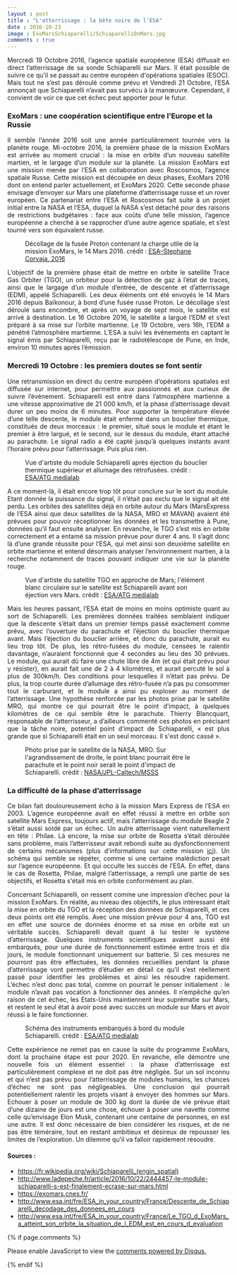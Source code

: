 ```yaml
---
layout : post
title : "L'atterrissage : la bête noire de l'ESA"
date : 2016-10-23
image : ExoMarsSchiaparelli/SchiaparelliOnMars.jpg
comments : true
---
```


<p class="intro" style="text-align: justify;"><span class="dropcap">M</span>ercredi 19 Octobre 2016, l’agence spatiale européenne (ESA) diffusait en direct l’atterrissage de sa sonde Schiaparelli sur Mars. Il était possible de suivre ce qu’il se passait au centre européen d'opérations spatiales (ESOC). Mais tout ne s’est pas déroulé comme prévu et Vendredi 21 Octobre, l’ESA annonçait que Schiaparelli n’avait pas survécu à la manœuvre. Cependant, il convient de voir ce que cet échec peut apporter pour le futur.</p>

### ExoMars : une coopération scientifique entre l’Europe et la Russie

<p style="text-align: justify;">Il semble l’année 2016 soit une année particulièrement tournée vers la planète rouge. Mi-octobre 2016, la première phase de la mission ExoMars est arrivée au moment crucial : la mise en orbite d’un nouveau satellite martien, et le largage d’un module sur la planète. La mission ExoMars est une mission menée par l’ESA en collaboration avec Roscosmos, l’agence spatiale Russe. Cette mission est découpée en deux phases, ExoMars 2016 dont on entend parler actuellement, et ExoMars 2020. Cette seconde phase envisage d’envoyer sur Mars une plateforme d’atterrissage russe et un rover européen. Ce partenariat entre l’ESA et Roscosmos fait suite à un projet initial entre la NASA et l’ESA, duquel la NASA s’est détaché pour des raisons de restrictions budgétaires : face aux coûts d’une telle mission, l’agence européenne a cherché à se rapprocher d’une autre agence spatiale, et s’est tourné vers son équivalent russe.</p>

<figure>
	<img src="{{ '/assets/img/ExoMarsSchiaparelli/Proton.jpg' | prepend: site.baseurl }}" alt=""> 
	<figcaption>Décollage de la fusée Proton contenant la charge utile de la mission ExoMars, le 14 Mars 2016. crédit : <a href="http://www.esa.int/spaceinimages/Images/2016/03/ExoMars_2016_liftoff51">ESA–Stephane Corvaja, 2016</a></figcaption>
</figure>

<p style="text-align: justify;">L’objectif de la première phase était de mettre en orbite le satellite Trace Gas Orbiter (TGO), un orbiteur pour la détection de gaz à l’état de traces, ainsi que le largage d’un module d’entrée, de descente et d’atterrissage (EDM), appelé Schiaparelli. Les deux éléments ont été envoyés le 14 Mars 2016 depuis Baïkonour, à bord d’une fusée russe Proton. Le décollage s’est déroulé sans encombre, et après un voyage de sept mois, le satellite est arrivé à destination. Le 16 Octobre 2016, le satellite a largué l’EDM et s’est préparé à sa mise sur l’orbite martienne. Le 19 Octobre, vers 16h, l’EDM a pénétré l’atmosphère martienne. L’ESA a suivi les évènements en captant le signal émis par Schiaparelli, reçu par le radiotélescope de Pune, en Inde, environ 10 minutes après l’émission.</p>

### Mercredi 19 Octobre : les premiers doutes se font sentir

<p style="text-align: justify;">Une retransmission en direct du centre européen d’opérations spatiales est diffusée sur internet, pour permettre aux passionnés et aux curieux de suivre l’évènement. Schiaparelli est entré dans l’atmosphère martienne a une vitesse approximative de 21 000 km/h, et la phase d’atterrissage devait durer un peu moins de 6 minutes. Pour supporter la température élevée d’une telle descente, le module était enfermé dans un bouclier thermique, constitués de deux morceaux : le premier, situé sous le module et étant le premier à être largué, et le second, sur le dessus du module, étant attaché au parachute. Le signal radio a été capté jusqu’à quelques instants avant l’horaire prévu pour l’atterrissage. Puis plus rien.</p>

<figure>
	<img src="{{ '/assets/img/ExoMarsSchiaparelli/SchiaparelliParachute.jpg' | prepend: site.baseurl }}" alt=""> 
	<figcaption>Vue d'artiste du module Schiaparelli après éjection du bouclier thermique supérieur et allumage des rétrofusées. crédit : <a href="http://www.esa.int/spaceinimages/Images/2016/07/Schiaparelli_with_thrusters_on">ESA/ATG medialab</a></figcaption>
</figure>

<p style="text-align: justify;">A ce moment-là, il était encore trop tôt pour conclure sur le sort du module. Etant donnée la puissance du signal, il n’était pas exclu que le signal ait été perdu. Les orbites des satellites déjà en orbite autour du Mars (MarsExpress de l’ESA ainsi que deux satellites de la NASA, MRO et MAVAN) avaient été prévues pour pouvoir réceptionner les données et les transmettre à Pune, données qu’il faut ensuite analyser. En revanche, le TGO s’est mis en orbite correctement et a entamé sa mission prévue pour durer 4 ans. Il s’agit donc là d’une grande réussite pour l’ESA, qui met ainsi son deuxième satellite en orbite martienne et entend désormais analyser l’environnement martien, à la recherche notamment de traces pouvant indiquer une vie sur la planète rouge.</p>

<figure>
	<img src="{{ '/assets/img/ExoMarsSchiaparelli/ExoMarsTGO.jpg' | prepend: site.baseurl }}" alt=""> 
	<figcaption>Vue d'artiste du satellite TGO en approche de Mars; l'élément blanc circulaire sur le satellite est Schiaparelli avant son éjection vers Mars. crédit : <a href="http://www.esa.int/spaceinimages/Images/2016/05/ExoMars_approaching_Mars">ESA/ATG medialab</a></figcaption>
</figure>

<p style="text-align: justify;">Mais les heures passant, l’ESA était de moins en moins optimiste quant au sort de Schiaparelli. Les premières données traitées semblaient indiquer que la descente s’était dans un premier temps passé exactement comme prévu, avec l’ouverture du parachute et l’éjection du bouclier thermique avant. Mais l’éjection du bouclier arrière, et donc du parachute, aurait eu lieu trop tôt. De plus, les rétro-fusées du module, censées le ralentir davantage, n’auraient fonctionné que 4 secondes au lieu des 30 prévues. Le module, qui aurait dû faire une chute libre de 4m (et qui était prévu pour y résister), en aurait fait une de 2 à 4 kilomètres, et aurait percuté le sol à plus de 300km/h. Des conditions pour lesquelles il n’était pas prévu. De plus, la trop courte durée d’allumage des rétro-fusée n’a pas pu consommer tout le carburant, et le module a ainsi pu exploser au moment de l’atterrissage. Une hypothèse renforcée par les photos prise par le satellite MRO, qui montre ce qui pourrait être le point d’impact, à quelques kilomètres de ce qui semble être le parachute. Thierry Blancquart, responsable de l’atterrisseur, a d’ailleurs commenté ces photos en précisant que la tâche noire, potentiel point d’impact de Schiaparelli,  « est plus grande que si Schiaparelli était en un seul morceau. Il s'est donc cassé ».</p>

<figure>
	<img src="{{ '/assets/img/ExoMarsSchiaparelli/MROSchiaparelli.jpg' | prepend: site.baseurl }}" alt=""> 
	<figcaption>Photo prise par le satellite de la NASA, MRO. Sur l'agrandissement de droite, le point blanc pourrait être le parachute et le point noir serait le point d'impact de Schiaparelli. crédit : <a href="http://www.esa.int/spaceinimages/Images/2016/10/MRO_image_of_Schiaparelli_after">NASA/JPL-Caltech/MSSS</a></figcaption>
</figure>

### La difficulté de la phase d’atterrissage

<p style="text-align: justify;">Ce bilan fait douloureusement écho à la mission Mars Express de l’ESA en 2003. L’agence européenne avait en effet réussi à mettre en orbite son satellite Mars Express, toujours actif, mais l’atterrissage du module Beagle 2 s’était aussi soldé par un échec. Un autre atterrissage vient naturellement en tête : Philae. Là encore, la mise sur orbite de Rosetta s’était déroulée sans problème, mais l’atterrisseur avait rebondi suite au dysfonctionnement de certains mécanismes (plus d’informations sur cette mission <a href="http://www.charlesgabouleaud.fr/blog/Rosetta-30-ans/">ici</a>). Un schéma qui semble se répéter, comme si une certaine malédiction pesait sur l’agence européenne. Et qui occulte les succès de l’ESA. En effet, dans le cas de Rosetta, Philae, malgré l’atterrissage, a rempli une partie de ses objectifs, et Rosetta s'était mis en orbite conformément au plan.</p>

<p style="text-align: justify;">Concernant Schiaparelli, on ressent comme une impression d’échec pour la mission ExoMars. En réalité, au niveau des objectifs, le plus intéressant était la mise en orbite du TGO et la réception des données de Schiaparelli, et ces deux points ont été remplis. Avec une mission prévue pour 4 ans, TGO est en effet une source de données énorme et sa mise en orbite est un véritable succès. Schiaparelli devait quant à lui tester le système d’atterrissage. Quelques instruments scientifiques avaient aussi été embarqués, pour une durée de fonctionnement estimée entre trois et dix jours, le module fonctionnant uniquement sur batterie. Si ces mesures ne pourront pas être effectuées, les données recueillies pendant la phase d’atterrissage vont permettre d’étudier en détail ce qu’il s’est réellement passé pour identifier les problèmes et ainsi les résoudre rapidement. L’échec n’est donc pas total, comme on pourrait le penser initialement : le module n’avait pas vocation à fonctionner des années. Il n’empêche qu’en raison de cet échec, les Etats-Unis maintiennent leur suprématie sur Mars, et restent le seul état à avoir posé avec succès un module sur Mars et avoir réussi à le faire fonctionner.</p>

<figure>
	<img src="{{ '/assets/img/ExoMarsSchiaparelli/SchiaparelliInterior.jpg' | prepend: site.baseurl }}" alt=""> 
	<figcaption>Schéma des instruments embarqués à bord du module Schiaparelli. crédit : <a href="http://www.esa.int/spaceinimages/Images/2015/11/Schiaparelli_interior">ESA/ATG medialab</a></figcaption>
</figure>

<p style="text-align: justify;">Cette expérience ne remet pas en cause la suite du programme ExoMars, dont la prochaine étape est pour 2020. En revanche, elle démontre une nouvelle fois un élément essentiel : la phase d’atterrissage est particulièrement complexe et ne doit pas être négligée. Sur un sol inconnu et qui n’est pas prévu pour l’atterrissage de modules humains, les chances d’échec ne sont pas négligeables. Une conclusion qui pourrait potentiellement ralentir les projets visant à envoyer des hommes sur Mars. Echouer à poser un module de 300 kg dont la durée de vie prévue était d’une dizaine de jours est une chose, échouer à poser une navette comme celle qu’envisage Elon Musk, contenant une centaine de personnes, en est une autre. Il est donc nécessaire de bien considérer les risques, et de ne pas être téméraire, tout en restant ambitieux et désireux de repousser les limites de l’exploration. Un dilemme qu’il va falloir rapidement résoudre.</p>

#### Sources :

* <a href="https://fr.wikipedia.org/wiki/Schiaparelli_(engin_spatial)">https://fr.wikipedia.org/wiki/Schiaparelli_(engin_spatial)</a>
* <a href="http://www.ladepeche.fr/article/2016/10/22/2444457-le-module-schiaparelli-s-est-finalement-ecrase-sur-mars.html">http://www.ladepeche.fr/article/2016/10/22/2444457-le-module-schiaparelli-s-est-finalement-ecrase-sur-mars.html</a>
* <a href="https://exomars.cnes.fr/">https://exomars.cnes.fr/</a>
* <a href="http://www.esa.int/fre/ESA_in_your_country/France/Descente_de_Schiaparelli_decodage_des_donnees_en_cours">http://www.esa.int/fre/ESA_in_your_country/France/Descente_de_Schiaparelli_decodage_des_donnees_en_cours</a>
* <a href="http://www.esa.int/fre/ESA_in_your_country/France/Le_TGO_d_ExoMars_a_atteint_son_orbite_la_situation_de_l_EDM_est_en_cours_d_evaluation">http://www.esa.int/fre/ESA_in_your_country/France/Le_TGO_d_ExoMars_a_atteint_son_orbite_la_situation_de_l_EDM_est_en_cours_d_evaluation</a>



{% if page.comments %}
<div id="disqus_thread"></div>
<script>

/**
 *  RECOMMENDED CONFIGURATION VARIABLES: EDIT AND UNCOMMENT THE SECTION BELOW TO INSERT DYNAMIC VALUES FROM YOUR PLATFORM OR CMS.
 *  LEARN WHY DEFINING THESE VARIABLES IS IMPORTANT: https://disqus.com/admin/universalcode/#configuration-variables */
/*
var disqus_config = function () {
    this.page.url = http://www.charlesgabouleaud.fr/blog/Atterrissage-bete-noire-ESA/;  // Replace PAGE_URL with your page's canonical URL variable
    this.page.identifier = PAGE_IDENTIFIER; // Replace PAGE_IDENTIFIER with your page's unique identifier variable
};
*/
(function() { // DON'T EDIT BELOW THIS LINE
    var d = document, s = d.createElement('script');
    s.src = '//charlesgabouleaud-fr.disqus.com/embed.js';
    s.setAttribute('data-timestamp', +new Date());
    (d.head || d.body).appendChild(s);
})();
</script>
<noscript>Please enable JavaScript to view the <a href="https://disqus.com/?ref_noscript">comments powered by Disqus.</a></noscript>
                                    
{% endif %}
